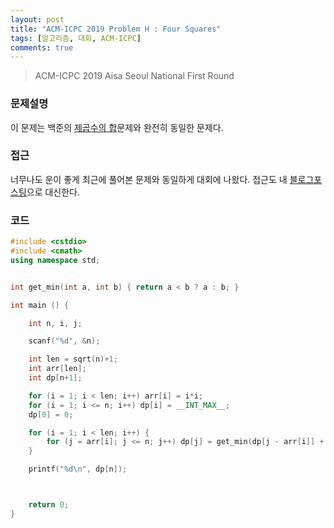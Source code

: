 ```yaml
---
layout: post
title: "ACM-ICPC 2019 Problem H : Four Squares"
tags: [알고리즘, 대회, ACM-ICPC]
comments: true
---
```


> ACM-ICPC 2019 Aisa Seoul National First Round  

### 문제설명  
이 문제는 백준의 [제곱수의 합](https://www.acmicpc.net/problem/1699)문제와 완전히 동일한 문제다.  

### 접근  
너무나도 운이 좋게 최근에 풀어본 문제와 동일하게 대회에 나왔다. 접근도 내 [블로그포스팅](https://sihyungyou.github.io/baekjoon-1699/)으로 대신한다.  

### 코드  
~~~c++
#include <cstdio>
#include <cmath>
using namespace std;


int get_min(int a, int b) { return a < b ? a : b; }

int main () {

    int n, i, j;

    scanf("%d", &n);

    int len = sqrt(n)+1;
    int arr[len];
    int dp[n+1];

    for (i = 1; i < len; i++) arr[i] = i*i;
    for (i = 1; i <= n; i++) dp[i] = __INT_MAX__;
    dp[0] = 0;

    for (i = 1; i < len; i++) {
        for (j = arr[i]; j <= n; j++) dp[j] = get_min(dp[j - arr[i]] + 1, dp[j]);
    }

    printf("%d\n", dp[n]);



    return 0;
}
~~~
